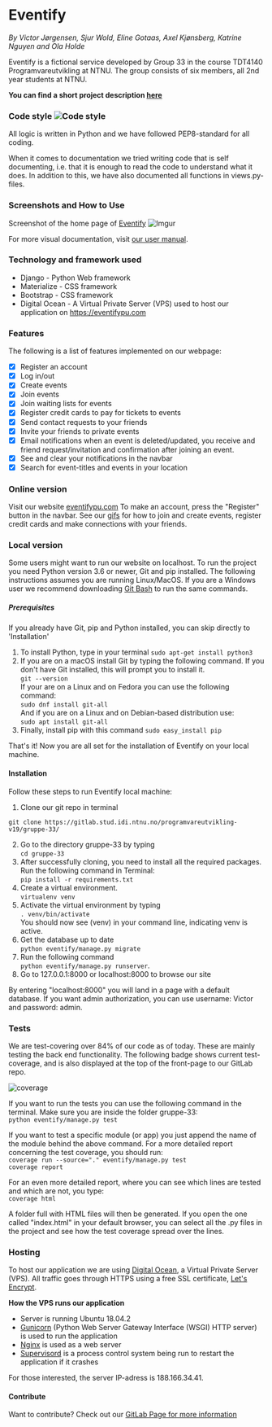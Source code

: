 # Eventify  
_By Victor Jørgensen, Sjur Wold, Eline Gotaas, Axel Kjønsberg, Katrine Nguyen and Ola Holde_

Eventify is a fictional service developed by Group 33 in the course TDT4140 Programvareutvikling at NTNU.
The group consists of six members, all 2nd year students at NTNU.


**You can find a short project description [here](https://gitlab.stud.idi.ntnu.no/programvareutvikling-v19/gruppe-33/wikis/%23Dokumentasjon/Prosjektbeskrivelse)**  


### Code style ![Code style](https://camo.githubusercontent.com/d0f65430681b67b7104f6130ada8c098ec5f66ba/68747470733a2f2f696d672e736869656c64732e696f2f62616467652f636f64652532307374796c652d7374616e646172642d627269676874677265656e2e7376673f7374796c653d666c6174)
All logic is written in Python and we have followed PEP8-standard for all coding.

When it comes to documentation we tried writing code that is self documenting, i.e. that it is enough to read the code to understand what it does. In addition to this, we have also documented all functions in views.py-files.

### Screenshots and How to Use
Screenshot of the home page of [Eventify](https://eventifypu.com)
![Imgur](https://i.imgur.com/5IF32S2.jpg)

For more visual documentation, visit [our user manual](https://gitlab.stud.idi.ntnu.no/programvareutvikling-v19/gruppe-33/wikis/%23Vedlikeholdsplan/Brukermanual).

### Technology and framework used  
- Django - Python Web framework
- Materialize - CSS framework
- Bootstrap - CSS framework 
- Digital Ocean - A Virtual Private Server (VPS) used to host our application on https://eventifypu.com

### Features  
The following is a list of features implemented on our webpage:
* [x] Register an account
* [x] Log in/out
* [x] Create events
* [x] Join events
* [x] Join waiting lists for events
* [x] Register credit cards to pay for tickets to events
* [x] Send contact requests to your friends
* [x] Invite your friends to private events
* [x] Email notifications when an event is deleted/updated, you receive and friend request/invitation and confirmation after joining an event.
* [x] See and clear your notifications in the navbar
* [x] Search for event-titles and events in your location

### Online version  
Visit our website [eventifypu.com](https://eventifypu.com)
To make an account, press the "Register" button in the navbar.
See our [gifs](https://gitlab.stud.idi.ntnu.no/programvareutvikling-v19/gruppe-33/wikis/%23Vedlikeholdsplan/Brukermanual) for how to join and create events, register credit cards and make connections with your friends.

### Local version  
Some users might want to run our website on localhost. To run the project you need Python version 3.6 or newer, Git and pip installed. The following instructions assumes you are running Linux/MacOS. If you are a Windows user we recommend downloading [Git Bash](https://gitforwindows.org) to run the same commands.

##### Prerequisites 
If you already have Git, pip and Python installed, you can skip directly to 'Installation'

1. To install Python, type in your terminal
    `sudo apt-get install python3`
2. If you are on a macOS install Git by typing the following command. If you don't have Git installed, this will prompt you to install it.  
    `git --version`  
If your are on a Linux and on Fedora you can use the following command:  
 `sudo dnf install git-all`  
And if you are on a Linux and on Debian-based distribution use:  
 `sudo apt install git-all`  
3. Finally, install pip with this command
    `sudo easy_install pip`

That's it! Now you are all set for the installation of Eventify on your local machine.

#### Installation
Follow these steps to run Eventify local machine:
1. Clone our git repo in terminal  
```
git clone https://gitlab.stud.idi.ntnu.no/programvareutvikling-v19/gruppe-33/
```
2. Go to the directory gruppe-33 by typing   
`cd gruppe-33`
3. After successfully cloning, you need to install all the required packages. Run the following command in Terminal:  
    `pip install -r requirements.txt`
4. Create a virtual environment.  
    `virtualenv venv`
5. Activate the virtual environment by typing   
    `. venv/bin/activate`  
You should now see (venv) in your command line, indicating venv is active.
6. Get the database up to date  
     `python eventify/manage.py migrate`
7. Run the following command  
    `python eventify/manage.py runserver`. 
8. Go to 127.0.0.1:8000 or localhost:8000 to browse our site

By entering "localhost:8000" you will land in a page with a default database. If you want admin authorization, you can use username: Victor and password: admin. 

    
### Tests
We are test-covering over 84% of our code as of today. These are mainly testing the back end functionality. The following badge shows current test-coverage, and is also displayed at the top of the front-page to our GitLab repo.

![coverage](https://gitlab.stud.idi.ntnu.no/programvareutvikling-v19/gruppe-33/badges/master/coverage.svg)

If you want to run the tests you can use the following command in the terminal. Make sure you are inside the folder gruppe-33:  
    `python eventify/manage.py test`

If you want to test a specific module (or app) you just append the name of the module behind the above command. For a more detailed report concerning the test coverage, you should run:  
    `coverage run --source="." eventify/manage.py test`  
    `coverage report`

For an even more detailed report, where you can see which lines are tested and which are not, you type:  
    `coverage html`

A folder full with HTML files will then be generated. If you open the one called "index.html" in your default browser, you can select all the .py files in the project and see how the test coverage spread over the lines.  

### Hosting
To host our application we are using [Digital Ocean](https://digitalocean.com), a Virtual Private Server (VPS). All traffic goes through HTTPS using a free SSL certificate, [Let's Encrypt](https://letsencrypt.org).


**How the VPS runs our application**
- Server is running Ubuntu 18.04.2
- [Gunicorn](https://gunicorn.org/) (Python Web Server Gateway Interface (WSGI) HTTP server) is used to run the application
- [Nginx](https://www.nginx.com/) is used as a web server
- [Supervisord](http://supervisord.org/) is a process control system being run to restart the application if it crashes

For those interested, the server IP-adress is 188.166.34.41.

#### Contribute
Want to contribute? Check out our [GitLab Page for more information](https://gitlab.stud.idi.ntnu.no/programvareutvikling-v19/gruppe-33/wikis/%23Vedlikeholdsplan/Rutiner-for-evolusjon-og-endring)